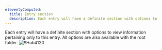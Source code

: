 ```yaml
---
eleventyComputed:
  title: Entry section
  description: Each entry will have a definite section with options to view information pertaining only to this entry.
---
```

Each entry will have a definite section with options to view information pertaining only to this entry. All options are also available with the root folder.
![!!Hub4120](https://cdnweb.devolutions.net/docs/docs_en_hub_Hub4120.png)
